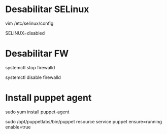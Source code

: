 # Desabilitar SELinux
vim /etc/selinux/config

SELINUX=disabled

# Desabilitar FW
systemctl stop firewalld

systemctl disable firewalld

# Install puppet agent
sudo yum install puppet-agent

sudo /opt/puppetlabs/bin/puppet resource service puppet ensure=running enable=true
